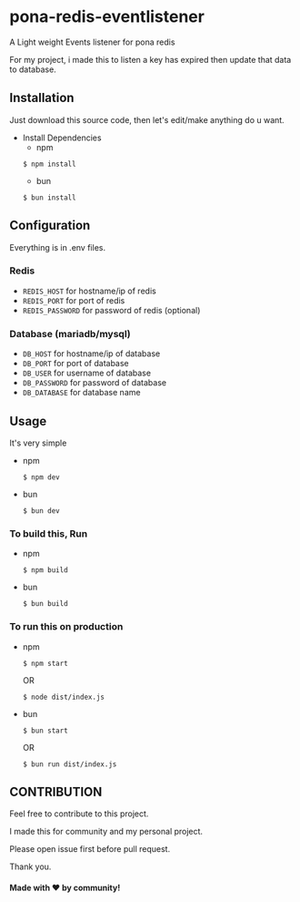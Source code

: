 # pona-redis-eventlistener
A Light weight Events listener for pona redis

For my project, i made this to listen a key has expired then update that data to database.

## Installation

Just download this source code, then let's edit/make anything do u want.

- Install Dependencies
    - npm
    ```bash:
    $ npm install
    ```
    - bun
    ```bash:
    $ bun install
    ```

## Configuration

Everything is in .env files.

### Redis
- `REDIS_HOST` for hostname/ip of redis
- `REDIS_PORT` for port of redis
- `REDIS_PASSWORD` for password of redis (optional)

### Database (mariadb/mysql)
- `DB_HOST` for hostname/ip of database
- `DB_PORT` for port of database
- `DB_USER` for username of database
- `DB_PASSWORD` for password of database
- `DB_DATABASE` for database name

## Usage

It's very simple
- npm
    ```bash:
    $ npm dev
    ```
- bun
    ```bash:
    $ bun dev
    ```

### To build this, Run
- npm
    ```bash:
    $ npm build
    ```
- bun
    ```bash:
    $ bun build
    ```

### To run this on production
- npm
    ```bash:
    $ npm start
    ```
    OR
    ```bash:
    $ node dist/index.js
    ```
- bun
    ```bash:
    $ bun start
    ```
    OR
    ```bash:
    $ bun run dist/index.js
    ```

## CONTRIBUTION

Feel free to contribute to this project.

I made this for community and my personal project.

Please open issue first before pull request.

Thank you.

#### Made with ❤️ by community!
